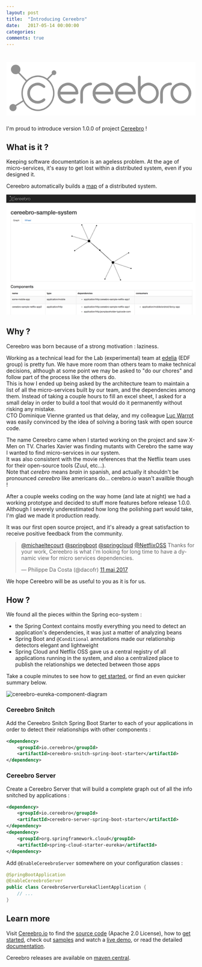 ```yaml
---
layout: post
title:  "Introducing Cereebro"
date:   2017-05-14 00:00:00
categories: 
comments: true
---
```


# ![Cereebro](https://raw.githubusercontent.com/cereebro/cereebro.github.io/master/images/cereebro.png)

I'm proud to introduce version 1.0.0 of project [Cereebro](http://cereebro.io) !

## What is it ?

Keeping software documentation is an ageless problem. At the age of micro-services, it's easy to get lost within a distributed system, even if you designed it.

Cereebro automatically builds a [map](http://sample.cereebro.io) of a distributed system.

![cereebro-sample-screenshot](/images/cereebro-sample-screenshot.png)

## Why ?

Cereebro was born because of a strong motivation : laziness.

Working as a technical lead for the Lab (experimental) team at [edelia](http://edelia.fr) (EDF group) is pretty fun. 
We have more room than others team to make technical decisions, although at some point we may be asked to "do our chores" and follow part of the process like the others do.  
This is how I ended up being asked by the architecture team to maintain a list of all the micro-services built by our team, and the dependencies among them. 
Instead of taking a couple hours to fill an excel sheet, I asked for a small delay in order to build a tool that would do it permanently without risking any mistake.  
CTO Dominique Vienne granted us that delay, and my colleague [Luc Warrot](https://github.com/lucwarrot) was easily convinced by the idea of solving a boring task with open source code.

The name Cereebro came when I started working on the project and saw X-Men on TV. 
Charles Xavier was finding mutants with Cerebro the same way I wanted to find micro-services in our system.  
It was also consistent with the movie references that the Netflix team uses for their open-source tools (Zuul, etc...).  
Note that _cerebro_ means _brain_ in spanish, and actually it shouldn't be pronounced _cereebro_ like americans do... cerebro.io wasn't availble though !

After a couple weeks coding on the way home (and late at night) we had a working prototype and decided to stuff more features before release 1.0.0.
Although I severely underestimated how long the polishing part would take, I'm glad we made it production ready.

It was our first open source project, and it's already a great satisfaction to receive positive feedback from the community.  

<blockquote class="twitter-tweet" data-lang="fr"><p lang="en" dir="ltr"><a href="https://twitter.com/michaeltecourt">@michaeltecourt</a> <a href="https://twitter.com/springboot">@springboot</a> <a href="https://twitter.com/springcloud">@springcloud</a> <a href="https://twitter.com/NetflixOSS">@NetflixOSS</a> Thanks for your work, Cereebro is what i&#39;m looking for long time to have a dynamic view for micro services dependencies.</p>&mdash; Philippe Da Costa (@dacofr) <a href="https://twitter.com/dacofr/status/862560489288613889">11 mai 2017</a></blockquote>
<script async src="//platform.twitter.com/widgets.js" charset="utf-8"></script>

We hope Cereebro will be as useful to you as it is for us.

## How ?

We found all the pieces within the Spring eco-system :

 * the Spring Context contains mostly everything you need to detect an application's dependencies, it was just a matter of analyzing beans  
 * Spring Boot and `@Conditional` annotations made our relationship detectors elegant and lightweight
 * Spring Cloud and Netflix OSS gave us a central registry of all applications running in the system, and also a centralized place to publish the relationships we detected between those apps

Take a couple minutes to see how to [get started](http://docs.cereebro.io/Getting-Started), or find an even quicker summary below.

![cereebro-eureka-component-diagram](https://cereebro.github.io/images/cereebro-eureka.png)

### Cereebro Snitch

Add the Cereebro Snitch Spring Boot Starter to each of your applications in order to detect their relationships with other components :

```xml
<dependency>
    <groupId>io.cereebro</groupId>
    <artifactId>cereebro-snitch-spring-boot-starter</artifactId>
</dependency>

```

### Cereebro Server 

Create a Cereebro Server that will build a complete graph out of all the info snitched by applications :

```xml
<dependency>
    <groupId>io.cereebro</groupId>
    <artifactId>cereebro-server-spring-boot-starter</artifactId>
</dependency>
<dependency>
    <groupId>org.springframework.cloud</groupId>
    <artifactId>spring-cloud-starter-eureka</artifactId>
</dependency>
```

Add `@EnableCereebroServer` somewhere on your configuration classes : 

```java
@SpringBootApplication
@EnableCereebroServer
public class CereebroServerEurekaClientApplication {
    // ...
}
```

## Learn more

Visit [Cereebro.io](http://cereebro.io) to find the [source code](http://cereebro.io) (Apache 2.0 License), 
how to [get started](http://docs.cereebro.io/Getting-Started), 
check out [samples](https://github.com/cereebro/cereebro-samples) and watch a [live demo](http://sample.cereebro.io), 
or read the detailed [documentation](http://docs.cereebro.io).

Cereebro releases are available on [maven central](http://repo1.maven.org/maven2/io/cereebro/).
